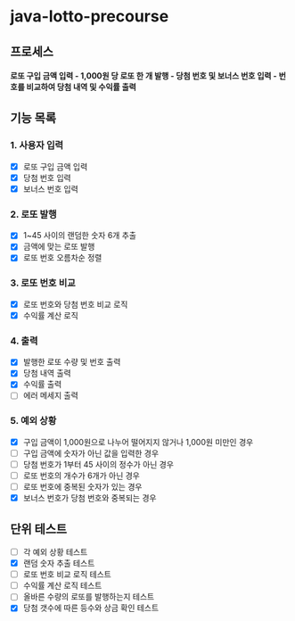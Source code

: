 # java-lotto-precourse

## 프로세스

#### 로또 구입 금액 입력 - 1,000원 당 로또 한 개 발행 - 당첨 번호 및 보너스 번호 입력 - 번호를 비교하여 당첨 내역 및 수익률 출력

## 기능 목록

### 1. 사용자 입력
- [x] 로또 구입 금액 입력
- [x] 당첨 번호 입력
- [x] 보너스 번호 입력
### 2. 로또 발행
- [x] 1~45 사이의 랜덤한 숫자 6개 추출
- [x] 금액에 맞는 로또 발행
- [x] 로또 번호 오름차순 정렬
### 3. 로또 번호 비교
- [x] 로또 번호와 당첨 번호 비교 로직
- [x] 수익률 계산 로직
### 4. 출력
- [x] 발행한 로또 수량 및 번호 출력
- [x] 당첨 내역 출력
- [x] 수익률 출력
- [ ] 에러 메세지 출력
### 5. 예외 상황
- [x] 구입 금액이 1,000원으로 나누어 떨어지지 않거나 1,000원 미만인 경우
- [ ] 구입 금액에 숫자가 아닌 값을 입력한 경우
- [ ] 당첨 번호가 1부터 45 사이의 정수가 아닌 경우
- [ ] 로또 번호의 개수가 6개가 아닌 경우
- [ ] 로또 번호에 중복된 숫자가 있는 경우
- [x] 보너스 번호가 당첨 번호와 중복되는 경우

## 단위 테스트
- [ ] 각 예외 상황 테스트
- [x] 랜덤 숫자 추출 테스트
- [ ] 로또 번호 비교 로직 테스트
- [ ] 수익률 계산 로직 테스트
- [ ] 올바른 수량의 로또를 발행하는지 테스트
- [x] 당첨 갯수에 따른 등수와 상금 확인 테스트
